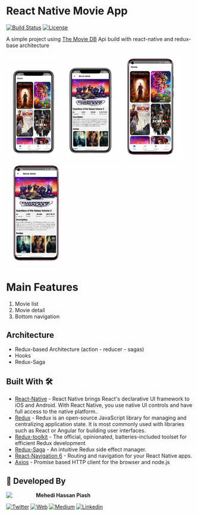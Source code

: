 # React Native Movie App
[![Build Status](https://travis-ci.org/skydoves/TheMovies2.svg?branch=master)](https://travis-ci.org/piashcse/Hilt-MVVM-Compose-Movie)
<a href="https://github.com/piashcse"><img alt="License" src="https://img.shields.io/static/v1?label=GitHub&message=piashcse&color=C51162"/></a>

A simple project using [The Movie DB](https://www.themoviedb.org) Api build with react-native and redux-base architecture<br>

<p float="left">
  <img width="29.2%" height="50%" src="https://github.com/piashcse/react-native-movie/blob/main/screenshots/Screenshot_20220514_103102.png" />
  <img width="30%" height="50%" src="https://github.com/piashcse/react-native-movie/blob/main/screenshots/Screenshot_20220514_103440.png" />
  <img width="32.4%" height="50%" src="https://github.com/piashcse/react-native-movie/blob/main/screenshots/Screenshot_20220514_103130.png" />
  <img width="32%" height="50%" src="https://github.com/piashcse/react-native-movie/blob/main/screenshots/Screenshot_20220514_103631.png" />
</p>

# Main Features
1. Movie list 
2. Movie detail
3. Bottom navigation

## Architecture
  - Redux-based Architecture (action - reducer - sagas)
  - Hooks
  - Redux-Saga

## Built With 🛠
- [React-Native](https://reactnative.dev/) - React Native brings React's declarative UI framework to iOS and Android. With React Native, you use native UI controls and have full access to the native platform..
- [Redux](https://redux.js.org/) - Redux is an open-source JavaScript library for managing and centralizing application state. It is most commonly used with libraries such as React or Angular for building user interfaces.
- [Redux-toolkit](https://redux-toolkit.js.org/) - The official, opinionated, batteries-included toolset for efficient Redux development
- [Redux-Saga](https://redux-saga.js.org/) - An intuitive Redux side effect manager.
- [React-Navigation 6](https://reactnavigation.org/) - Routing and navigation for your React Native apps.
- [Axios](https://github.com/axios/axios) - Promise based HTTP client for the browser and node.js

## 👨 Developed By

<a href="https://twitter.com/piashcse" target="_blank">
  <img src="https://avatars.githubusercontent.com/piashcse" width="80" align="left">
</a>

**Mehedi Hassan Piash**

[![Twitter](https://img.shields.io/badge/-twitter-grey?logo=twitter)](https://twitter.com/piashcse)
[![Web](https://img.shields.io/badge/-web-grey?logo=appveyor)](https://piashcse.github.io/)
[![Medium](https://img.shields.io/badge/-medium-grey?logo=medium)](https://medium.com/@piashcse)
[![Linkedin](https://img.shields.io/badge/-linkedin-grey?logo=linkedin)](https://www.linkedin.com/in/piashcse/)
